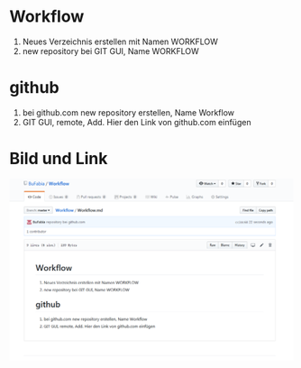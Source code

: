 # Workflow

1. Neues Verzeichnis erstellen mit Namen WORKFLOW
1. new repository bei GIT GUI, Name WORKFLOW

# github

1. bei github.com new repository erstellen, Name Workflow
1. GIT GUI, remote, Add. Hier den Link von github.com einfügen

# Bild und Link

![githubWorkflow](githubWorkflow.png)